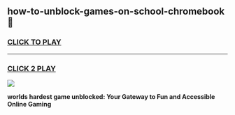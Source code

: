 
## how-to-unblock-games-on-school-chromebook 👋
<h3>
<a href="https://premium.freeplayer.one?title=how-to-unblock-games-on-school-chromebook&ref=14F">CLICK TO PLAY</a></h3>
<hr>

<h3>
<a href="https://premium.freeplayer.one?title=how-to-unblock-games-on-school-chromebook&ref=14F">CLICK 2 PLAY</a>
  
</h3>

<a href="https://premium.freeplayer.one?title=how-to-unblock-games-on-school-chromebook&ref=12F/"><img src="https://clearcache.store/games.png"></a>


**worlds hardest game unblocked: Your Gateway to Fun and Accessible Online Gaming**
